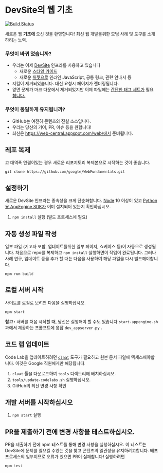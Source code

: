 # DevSite의 웹 기초

[![Build Status](https://travis-ci.org/google/WebFundamentals.svg?branch=master)](https://travis-ci.org/google/WebFundamentals)

새로운 웹 **기초에** 오신 것을 환영합니다! 최신 웹 개발을위한 모범 사례 및 도구를 소개하려는 노력.

### 무엇이 바뀌 었습니까?

- 우리는 이제 [DevSite](https://developers.google.com/) 인프라를 사용하고 있습니다 
    -  새로운 [스타일 가이드](https://petele-scratch.appspot.com/web/resources/style-guide) 
    -  새로운 [위젯으로](https://petele-scratch.appspot.com/web/resources/widgets) 인라인 JavaScript, 공통 링크, 관련 안내서 등 
- 지킬이 제거되었습니다. 대신 요청시 페이지가 렌더링됩니다.
- 앞면 문제가 마크 다운에서 제거되었지만 이제 파일에는 [간단한 태그 세트가](https://petele-scratch.appspot.com/web/resources/writing-an-article#yaml-front-matter) 필요 [합니다.](https://petele-scratch.appspot.com/web/resources/writing-an-article#yaml-front-matter)

### 무엇이 동일하게 유지됩니까?

- GitHub는 여전히 콘텐츠의 진실 소스입니다.
- 우리는 당신의 기여, PR, 이슈 등을 원합니다!
- 최신은 https://web-central.appspot.com/web/에서 준비됩니다.


## 레포 복제

고 대역폭 연결이있는 경우 새로운 리포지토리 복제본으로 시작하는 것이 좋습니다.

```
git clone https://github.com/google/WebFundamentals.git
```

## 설정하기

새로운 DevSite 인프라는 종속성을 크게 단순화합니다. [Node](https://nodejs.org/en/) 10 이상이 있고 [Python 용 AppEngine SDK가](https://cloud.google.com/appengine/downloads#Google_App_Engine_SDK_for_Python) 이미 설치되어 있는지 확인하십시오.

1. `npm install` 실행 (빌드 프로세스에 필요)

## 자동 생성 파일 작성

일부 파일 (기고자 포함, 업데이트를위한 일부 페이지, 쇼케이스 등)이 자동으로 생성됩니다. 처음으로 repo를 복제하고 `npm install` 실행하면이 작업이 완료됩니다. 그러나 사례 연구, 업데이트 등을 추가 할 때는 다음을 사용하여 해당 파일을 다시 빌드해야합니다.

```
npm run build
```

## 로컬 서버 시작

사이트를 로컬로 보려면 다음을 실행하십시오.

```
npm start
```

**참고 :** 서버를 처음 시작할 때, 당신은 실행해야 할 수도 있습니다 `start-appengine.sh` 과에서 제공하는 프롬프트에 응답 `dev_appserver.py` .

## 코드 랩 업데이트

Code Lab을 업데이트하려면 [`claat`](https://github.com/googlecodelabs/tools/tree/master/claat) 도구가 필요하고 원본 문서 파일에 액세스해야합니다. 이것은 Google 직원에게만 해당됩니다.

1. `claat` 툴을 다운로드하여 `tools` 디렉토리에 배치하십시오.
2. `tools/update-codelabs.sh` 실행하십시오.
3. GitHub의 최신 변경 사항 확인

## 개발 서버를 시작하십시오

1. `npm start` 실행

## PR을 제출하기 전에 변경 사항을 테스트하십시오.

PR을 제출하기 전에 npm 테스트를 통해 변경 사항을 실행하십시오. 이 테스트는 DevSite에 문제를 일으킬 수있는 것을 찾고 콘텐츠의 일관성을 유지하려고합니다. 배포 프로세스의 일부이므로 오류가 있으면 PR이 실패합니다! 실행하려면

```
npm test
```
